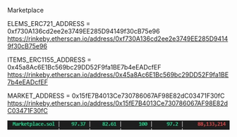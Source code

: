 Marketplace

ELEMS_ERC721_ADDRESS = 0xf730A136cd2ee2e3749EE285D94149f30cB75e96
https://rinkeby.etherscan.io/address/0xf730A136cd2ee2e3749EE285D94149f30cB75e96

ITEMS_ERC1155_ADDRESS = 0x45a8Ac6E1Bc569bc29DD52F9fa1BE7b4eEADcfEF
https://rinkeby.etherscan.io/address/0x45a8Ac6E1Bc569bc29DD52F9fa1BE7b4eEADcfEF

MARKET_ADDRESS = 0x15fE7B4013Ce730786067AF98E82dC03471F30fC
https://rinkeby.etherscan.io/address/0x15fE7B4013Ce730786067AF98E82dC03471F30fC



![alt text](coverage1.jpg)